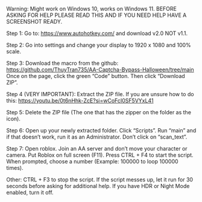 Warning: Might work on Windows 10, works on Windows 11. BEFORE ASKING FOR HELP PLEASE READ THIS AND IF YOU NEED HELP HAVE A SCREENSHOT READY.

Step 1: Go to: https://www.autohotkey.com/ and download v2.0 NOT v1.1. 

Step 2: Go into settings and change your display to 1920 x 1080 and 100% scale. 

Step 3: Download the macro from the github: https://github.com/ThuyTran735/AA-Captcha-Bypass-Halloween/tree/main
Once on the page, click the green “Code” button. Then click “Download ZIP”.

Step 4 (VERY IMPORTANT): Extract the ZIP file. If you are unsure how to do this: https://youtu.be/0t6nHhk-ZcE?si=wCoFcI0SF5VYxL41

Step 5: Delete the ZIP file (The one that has the zipper on the folder as the icon). 

Step 6: Open up your newly extracted folder. Click “Scripts”. Run “main” and if that doesn’t work, run it as an Administrator. Don’t click on “scan_text”.

Step 7: Open roblox. Join an AA server and don’t move your character or camera. Put Roblox on full screen (F11). Press CTRL + F4 to start the script. When prompted, choose a number (Example: 100000 to loop 100000 times).

Other: CTRL + F3 to stop the script. If the script messes up, let it run for 30 seconds before asking for additional help. If you have HDR or Night Mode enabled, turn it off. 
